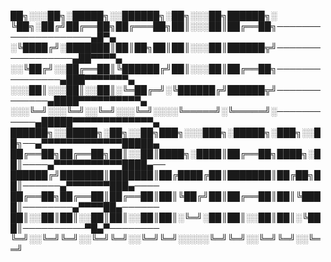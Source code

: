 ██╗░░░██╗░█████╗░░██████╗░██╗░░░██╗██████╗░
╚██╗░██╔╝██╔══██╗██╔═══██╗██║░░░██║██╔══██╗────────────────────▄█▀▄
░╚████╔╝░███████║██║██╗██║██║░░░██║██████╦╝─────────────────▄██▀▀▀▀▄
░░╚██╔╝░░██╔══██║╚██████╔╝██║░░░██║██╔══██╗───────────────▄███▀▀▀▀▀▀▀▄            
░░░██║░░░██║░░██║░╚═██╔═╝░╚██████╔╝██████╦╝─────────────▄████▀▀▀▀▀▀▀▀▀▀▄
░░░╚═╝░░░╚═╝░░╚═╝░░░╚═╝░░░░╚═════╝░╚═════╝░───────────▄█████▀▀▀▀▀▀▀▀▀▀▀▀▀▄           
██████╗░░█████╗░██╗░░██╗███╗░░░███╗░█████╗░███╗░░██╗──▄▀▀▀▀▀▀▀▀▀▀▀▀▀█████▄
██╔══██╗██╔══██╗██║░░██║████╗░████║██╔══██╗████╗░██║────▄▀▀▀▀▀▀▀▀▀▀▀████▄──
██████╔╝███████║███████║██╔████╔██║███████║██╔██╗██║──────▄▀▀▀▀▀▀▀███▄────
██╔══██╗██╔══██║██╔══██║██║╚██╔╝██║██╔══██║██║╚████║────────▄▀▀▀▀██▄──────
██║░░██║██║░░██║██║░░██║██║░╚═╝░██║██║░░██║██║░╚███║──────────▀█▄▀────────  
╚═╝░░╚═╝╚═╝░░╚═╝╚═╝░░╚═╝╚═╝░░░░░╚═╝╚═╝░░╚═╝╚═╝░░╚══╝ 



